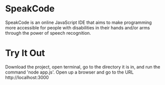 # SpeakCode
SpeakCode is an online JavaScript IDE that aims to make programming more accessible for people with disabilities in their hands and/or arms through the power of speech recognition.

# Try It Out
Download the project, open terminal, go to the directory it is in, and run the command 'node app.js'. Open up a browser and go to the URL http://localhost:3000
